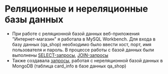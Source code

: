# Реляционные и нереляционные базы данных
- При работе с реляционной базой данных веб-приложения "Интернет-магазин" я работала в MySQL Workbench. Для входа в базу данных (qa_shop) необходимо было ввести хост, порт, имя пользователя и пароль. В процессе работы с базой данных были выполнены [SELECT-запросы](https://docs.google.com/spreadsheets/d/1YMS3e5SjAUVSzKIiz4jJpmv_bulDPQI4E_2FlgmNmZ8/edit?usp=drive_link), [JOIN-запросы](https://docs.google.com/spreadsheets/d/1wfBsQGnyO2MQ0sAepcxpkXYOvgjE5vLydze7hEm_fR8/edit?usp=drive_link)
- Также создавала [запросы](https://docs.google.com/spreadsheets/d/1U4bxKtEdB2Mw99Ub-oFB9ZvrgrqkkvjT3vSvdfilTfI/edit?usp=drive_link), работая с нереляционной базой данных в MongoDB (таблица card_info в базе данных qa_shop)
